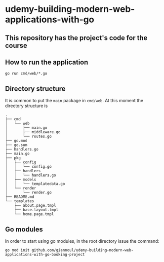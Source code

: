 # udemy-building-modern-web-applications-with-go

## This repository has the project's code for the course

## How to run the application

```
go run cmd/web/*.go
```


## Directory structure

It is common to put the `main` package in `cmd/web`. At this moment the directory structure is 

```
.
├── cmd
│   └── web
│       ├── main.go
│       ├── middleware.go
│       └── routes.go
├── go.mod
├── go.sum
├── handlers.go
├── main.go
├── pkg
│   ├── config
│   │   └── config.go
│   ├── handlers
│   │   └── handlers.go
│   ├── models
│   │   └── templatedata.go
│   └── render
│       └── render.go
├── README.md
└── templates
    ├── about.page.tmpl
    ├── base.layout.tmpl
    └── home.page.tmpl
```


## Go modules

In order to start using go modules, in the root directory issue the command:

```
go mod init github.com/giannoul/udemy-building-modern-web-applications-with-go-booking-project
```